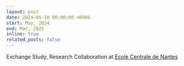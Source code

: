 ```yaml
---
layout: post
date: 2024-05-10 00:00:00 +0900
start: May, 2024
end: Mar, 2025
inline: true
related_posts: false
---
```


Exchange Study, Research Collaboration at [Ecole Centrale de Nantes](https://www.ec-nantes.fr/)